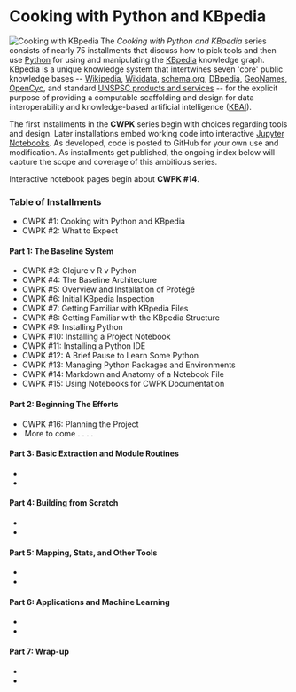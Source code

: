 # Cooking with Python and KBpedia

 <img align="left" src="https://kbpedia.org/cwpk-files/cooking-with-kbpedia-305.png" alt="Cooking with KBpedia" />

The *Cooking with Python and KBpedia* series consists of nearly 75
installments that discuss how to pick tools and then use
[Python](https://en.wikipedia.org/wiki/Python_%28programming_language%29)
for using and manipulating the [KBpedia](https://kbpedia.org/) knowledge
graph. KBpedia is a unique knowledge system that intertwines seven
'core' public knowledge bases --
[Wikipedia](https://en.wikipedia.org/wiki/Wikipedia),
[Wikidata](https://en.wikipedia.org/wiki/Wikidata),
[schema.org](https://schema.org/), [DBpedia](http://dbpedia.org/),
[GeoNames](https://en.wikipedia.org/wiki/GeoNames),
[OpenCyc](https://en.wikipedia.org/wiki/Cyc), and standard [UNSPSC
products and services](https://en.wikipedia.org/wiki/UNSPSC) -- for the
explicit purpose of providing a computable scaffolding and design for
data interoperability and knowledge-based artificial intelligence
([KBAI](https://www.mkbergman.com/category/kbai/)).

The first installments in the **CWPK** series begin with choices
regarding tools and design. Later installations embed working code into
interactive [Jupyter
Notebooks](https://en.wikipedia.org/wiki/Project_Jupyter#Jupyter_Notebook).
As developed, code is posted to GitHub for your own use and
modification. As installments get published, the ongoing index below
will capture the scope and coverage of this ambitious series.

Interactive notebook pages begin about **CWPK \#14**.

### Table of Installments

  - CWPK \#1: Cooking with Python and KBpedia
  - CWPK \#2: What to Expect

#### Part 1: The Baseline System

  - CWPK \#3: Clojure v R v Python
  - CWPK \#4: The Baseline Architecture
  - CWPK \#5: Overview and Installation of Protégé
  - CWPK \#6: Initial KBpedia Inspection
  - CWPK \#7: Getting Familiar with KBpedia Files
  - CWPK \#8: Getting Familiar with the KBpedia Structure
  - CWPK \#9: Installing Python
  - CWPK \#10: Installing a Project Notebook
  - CWPK \#11: Installing a Python IDE
  - CWPK \#12: A Brief Pause to Learn Some Python
  - CWPK \#13: Managing Python Packages and Environments
  - CWPK \#14: Markdown and Anatomy of a Notebook File
  - CWPK \#15: Using Notebooks for CWPK Documentation

#### Part 2: Beginning The Efforts

  - CWPK \#16: Planning the Project
  -  More to come . . . .  

#### Part 3: Basic Extraction and Module Routines

  -  
  -  

#### Part 4: Building from Scratch

  -  
  -  

#### Part 5: Mapping, Stats, and Other Tools

  -  
  -  

#### Part 6: Applications and Machine Learning

  -  
  -  

#### Part 7: Wrap-up

  -  
  -
